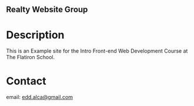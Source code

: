 Realty Website Group
---

# Description

This is an Example site for the Intro Front-end Web Development Course at The Flatiron School.

# Contact

email: edd.alca@gmail.com